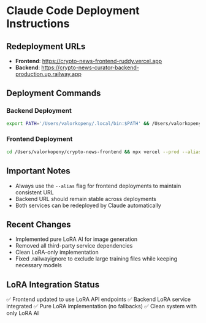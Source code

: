 # Claude Code Deployment Instructions

## Redeployment URLs
- **Frontend**: https://crypto-news-frontend-ruddy.vercel.app
- **Backend**: https://crypto-news-curator-backend-production.up.railway.app

## Deployment Commands

### Backend Deployment
```bash
export PATH='/Users/valorkopeny/.local/bin:$PATH' && /Users/valorkopeny/.local/bin/railway up
```

### Frontend Deployment  
```bash
cd /Users/valorkopeny/crypto-news-frontend && npx vercel --prod --alias crypto-news-frontend-ruddy.vercel.app
```

## Important Notes
- Always use the `--alias` flag for frontend deployments to maintain consistent URL
- Backend URL should remain stable across deployments
- Both services can be redeployed by Claude automatically

## Recent Changes
- Implemented pure LoRA AI for image generation
- Removed all third-party service dependencies
- Clean LoRA-only implementation
- Fixed .railwayignore to exclude large training files while keeping necessary models

## LoRA Integration Status
✅ Frontend updated to use LoRA API endpoints
✅ Backend LoRA service integrated
✅ Pure LoRA implementation (no fallbacks)
✅ Clean system with only LoRA AI